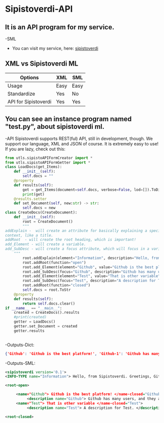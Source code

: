 # Sipistoverdi-API
## It is an API program for my service. 
-SML 
- You can visit my service, here: [sipistoverdi](http://sipistoverdi.viewdns.net)
## XML vs Sipistoverdi ML 

| Options              |  XML                  |       SML         |
| -------------------  | -----------------     |-------------------|                   
| Usage                | Easy                  | Easy              |
| Standardize          | Yes                   | No                |
| API for Sipistoverdi | Yes                   | Yes               |

## You can see an instance program named "test.py", about sipistoverdi ml. 
-API
Sipistoverdi supports REST(ful) API, still in development, though. We support our language, XML and JSON of course. It is extremely easy to use!
If you are lazy, check out this:
```python
from utls.sipistoAPIFormCreator import *
from utls.sipistoAPIFormGetter import *
class LoadDocs(get_Items):
	def __init__(self):
		self.docs = ""
	@property
	def results(self):
		get = get_Items(document=self.docs, verbose=False, lod=[]).ToDict
		print(get)
	@results.setter
	def set_Document(self, new:str) -> str:
		self.docs = new
class CreateDocs(CreateDocument):
	def __init__(self):
		root = CreateDocument()
		"""
addExplain -  will create an attribute for basically explaining a specific object. Naming the actual
context, like a title.
addRoot  - will create the root heading, which is important!
add_Element - will create a variable.
add_SubDesc - will create a focus attribute, which will focus in a variable in the context.
	"""
		root.addExplain(element="Information", description="Hello, from Sipistoverdi. Greetings, Github user!")
		root.addRoot(function="open")
		root.add_Element(element="Github", value="Github is the best platform!")
		root.add_SubDesc(focus="Github", description="Github has many users, and they are thankful!")
		root.add_Element(element="Test", value="That is other variable")
		root.add_SubDesc(focus="Test", description="A description for Test.")
		root.addRoot(function="closed")
		self.docs = root.ToStr
	@property
	def results(self):
		return self.docs.clear()
if __name__ == "__main__":
	created = CreateDocs().results
	#print(created)
	getter = LoadDocs()
	getter.set_Document = created
	getter.results
	
```
-Outputs-Dict: 
```json
{'Github': 'Github is the best platform!', 'Github-1': 'Github has many users, and they are thankful!', 'Test': 'That is other variable', 'Test-3': 'A description for Test.'}
```
-Outputs-SML:
```xml
<sipistoverdi version='0.1'>
<INFO-TYPE name="Information"> Hello, from Sipistoverdi. Greetings, Github user! </name="Information"-closed>

<root-open>

     <name="Github"> Github is the best platform! </name-closed="Github">
          <description name="Github"> Github has many users, and they are thankful! </description-closed>
     <name="Test"> That is other variable </name-closed="Test">
          <description name="Test"> A description for Test. </description-closed>

<root-closed>
```
